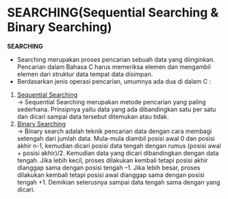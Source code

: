 # SEARCHING(Sequential Searching & Binary Searching)
**SEARCHING**
<br/>
- Searching merupakan proses pencarian sebuah data yang diinginkan. Pencarian dalam Bahasa C harus memeriksa elemen dan mengambil elemen dari struktur data tempat data disimpan. 
- Berdasarkan jenis operasi pencarian, umumnya ada dua di dalam C :
1. [Sequential Searching](https://github.com/RandyDz/ASD/tree/main/searching/searching_binary)<br/>
  -> Sequential Searching merupakan metode pencarian yang paling sederhana. Prinsipnya yaitu data yang ada dibandingkan satu per satu dan dicari sampai data tersebut ditemukan          atau tidak. 
2. [Binary Searching](https://github.com/RandyDz/ASD/tree/main/searching/searching_linear)<br/>
  -> Binary search adalah teknik pencarian data dengan cara membagi setengah dari jumlah data. Mula-mula diambil posisi awal 0 dan posisi akhir n-1, kemudian dicari posisi data        tengah dengan rumus (posisi awal + posisi akhir)/2. Kemudian data yang dicari dibandingkan dengan data tengah. Jika lebih kecil, proses dilakukan kembali tetapi posisi akhir      dianggap sama dengan posisi tengah –1. Jika lebih besar, proses dilakukan kembali tetapi posisi awal dianggap sama dengan posisi tengah +1. Demikian seterusnya sampai data        tengah sama dengan yang dicari.
